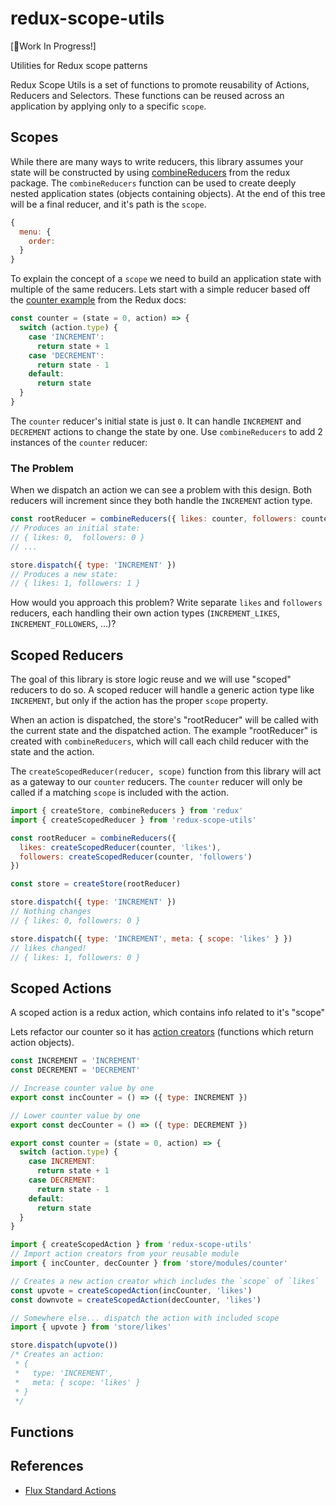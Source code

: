 # redux-scope-utils

[👷‍Work In Progress!]

Utilities for Redux scope patterns

Redux Scope Utils is a set of functions to promote reusability of Actions, Reducers and Selectors. These functions can be reused across an application by applying only to a specific `scope`.


## Scopes

While there are many ways to write reducers, this library assumes your state will
be constructed by using [combineReducers](https://redux.js.org/api/combinereducers) from the redux package. The `combineReducers` function can be used to create deeply nested application states (objects containing objects). At the end of this tree will be a final reducer, and it's path is the `scope`.
 
 ```js
 {
   menu: {
     order: 
   }
 }
 ```


To explain the concept of a `scope` we need to build an application state with multiple of the same reducers. Lets start with a simple reducer based off the [counter example](https://redux.js.org/introduction/getting-started#basic-example) from the Redux docs:

```js
const counter = (state = 0, action) => {
  switch (action.type) {
    case 'INCREMENT':
      return state + 1
    case 'DECREMENT':
      return state - 1
    default:
      return state
  }
}
```

The `counter` reducer's initial state is just `0`. It can handle `INCREMENT` and `DECREMENT` actions to change the state by one. Use `combineReducers` to add 2 instances of the `counter` reducer:

### The Problem

When we dispatch an action we can see a problem with this design. Both reducers will increment since they both handle the `INCREMENT` action type.

```js
const rootReducer = combineReducers({ likes: counter, followers: counter })
// Produces an initial state:
// { likes: 0,  followers: 0 }
// ...

store.dispatch({ type: 'INCREMENT' })
// Produces a new state:
// { likes: 1, followers: 1 }
```

How would you approach this problem? Write separate `likes` and `followers` reducers, each handling their own action types (`INCREMENT_LIKES`, `INCREMENT_FOLLOWERS`, ...)?

## Scoped Reducers

The goal of this library is store logic reuse and we will use "scoped" reducers to do so. A scoped reducer will handle a generic action type like `INCREMENT`, but only if the action has the proper `scope` property.

When an action is dispatched, the store's "rootReducer" will be called with the current state and the dispatched action. The example "rootReducer" is created with `combineReducers`, which will call each child reducer with the state and the action.

The `createScopedReducer(reducer, scope)` function from this library will act as a gateway to our `counter` reducers. The `counter` reducer will only be called if a matching `scope` is included with the action.

```js
import { createStore, combineReducers } from 'redux'
import { createScopedReducer } from 'redux-scope-utils'

const rootReducer = combineReducers({
  likes: createScopedReducer(counter, 'likes'),
  followers: createScopedReducer(counter, 'followers')
})

const store = createStore(rootReducer)

store.dispatch({ type: 'INCREMENT' })
// Nothing changes
// { likes: 0, followers: 0 }

store.dispatch({ type: 'INCREMENT', meta: { scope: 'likes' } })
// likes changed!
// { likes: 1, followers: 0 }
```

## Scoped Actions

A scoped action is a redux action, which contains info related to it's "scope"

Lets refactor our counter so it has [action creators](https://redux.js.org/basics/actions#action-creators) (functions which return action objects).

```js
const INCREMENT = 'INCREMENT'
const DECREMENT = 'DECREMENT'

// Increase counter value by one
export const incCounter = () => ({ type: INCREMENT })

// Lower counter value by one
export const decCounter = () => ({ type: DECREMENT })

export const counter = (state = 0, action) => {
  switch (action.type) {
    case INCREMENT:
      return state + 1
    case DECREMENT:
      return state - 1
    default:
      return state
  }
}
```

```js
import { createScopedAction } from 'redux-scope-utils'
// Import action creators from your reusable module
import { incCounter, decCounter } from 'store/modules/counter'

// Creates a new action creator which includes the `scope` of `likes`
const upvote = createScopedAction(incCounter, 'likes')
const downvote = createScopedAction(decCounter, 'likes')

// Somewhere else... dispatch the action with included scope
import { upvote } from 'store/likes'

store.dispatch(upvote())
/* Creates an action:
 * {
 *   type: 'INCREMENT',
 *   meta: { scope: 'likes' }
 * }
 */
```

## Functions


## References

- [Flux Standard Actions](https://github.com/redux-utilities/flux-standard-action)
